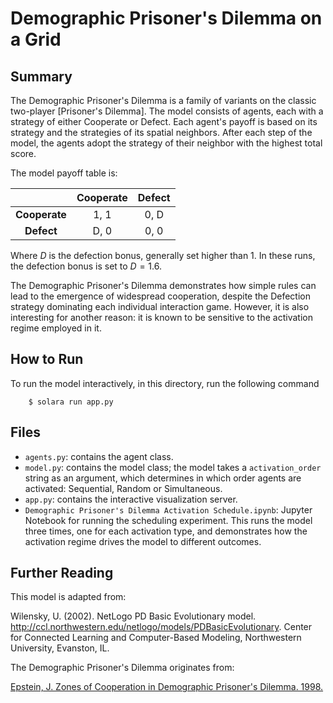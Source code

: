 # Demographic Prisoner's Dilemma on a Grid

## Summary

The Demographic Prisoner's Dilemma is a family of variants on the classic two-player [Prisoner's Dilemma]. The model consists of agents, each with a strategy of either Cooperate or Defect. Each agent's payoff is based on its strategy and the strategies of its spatial neighbors. After each step of the model, the agents adopt the strategy of their neighbor with the highest total score.

The model payoff table is:

|               | Cooperate | Defect|
|:-------------:|:---------:|:-----:|
| **Cooperate** | 1, 1      | 0, D  |
| **Defect**    | D, 0      | 0, 0  |

Where *D* is the defection bonus, generally set higher than 1. In these runs, the defection bonus is set to $D=1.6$.

The Demographic Prisoner's Dilemma demonstrates how simple rules can lead to the emergence of widespread cooperation, despite the Defection strategy dominating each individual interaction game. However, it is also interesting for another reason: it is known to be sensitive to the activation regime employed in it.

## How to Run

To run the model interactively, in this directory, run the following command

```
    $ solara run app.py
```

## Files

* ``agents.py``: contains the agent class.
* ``model.py``: contains the model class; the model takes a ``activation_order`` string as an argument, which determines in which order agents are activated: Sequential, Random or Simultaneous.
* ``app.py``: contains the interactive visualization server.
* ``Demographic Prisoner's Dilemma Activation Schedule.ipynb``: Jupyter Notebook for running the scheduling experiment. This runs the model three times, one for each activation type, and demonstrates how the activation regime drives the model to different outcomes.

## Further Reading

This model is adapted from:

Wilensky, U. (2002). NetLogo PD Basic Evolutionary model. http://ccl.northwestern.edu/netlogo/models/PDBasicEvolutionary. Center for Connected Learning and Computer-Based Modeling, Northwestern University, Evanston, IL.

The Demographic Prisoner's Dilemma originates from:

[Epstein, J. Zones of Cooperation in Demographic Prisoner's Dilemma. 1998.](http://citeseerx.ist.psu.edu/viewdoc/download?doi=10.1.1.8.8629&rep=rep1&type=pdf)
